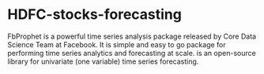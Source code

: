 # HDFC-stocks-forecasting

FbProphet is a powerful time series analysis package released by Core Data Science Team at Facebook. It is simple and easy to go package for performing time series analytics and forecasting at scale. is an open-source library for univariate (one variable) time series forecasting.
